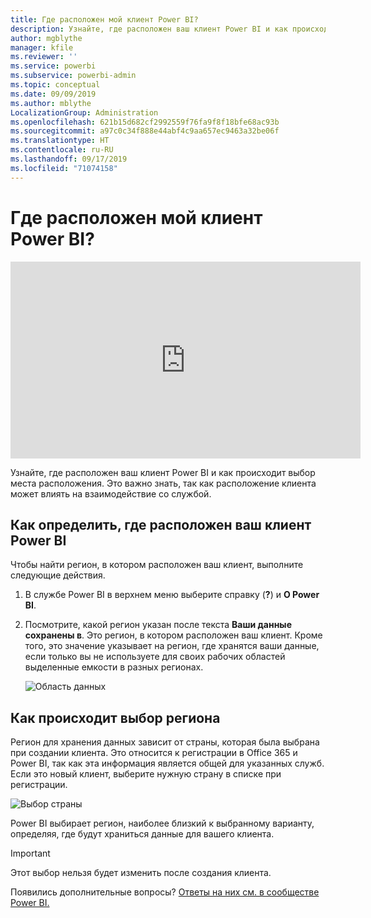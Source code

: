 ```yaml
---
title: Где расположен мой клиент Power BI?
description: Узнайте, где расположен ваш клиент Power BI и как происходит выбор места расположения. Это важно знать, так как место расположения клиента может влиять на качество обмена данными со службой.
author: mgblythe
manager: kfile
ms.reviewer: ''
ms.service: powerbi
ms.subservice: powerbi-admin
ms.topic: conceptual
ms.date: 09/09/2019
ms.author: mblythe
LocalizationGroup: Administration
ms.openlocfilehash: 621b15d682cf2992559f76fa9f8f18bfe68ac93b
ms.sourcegitcommit: a97c0c34f888e44abf4c9aa657ec9463a32be06f
ms.translationtype: HT
ms.contentlocale: ru-RU
ms.lasthandoff: 09/17/2019
ms.locfileid: "71074158"
---
```

# <a name="where-is-my-power-bi-tenant-located"></a>Где расположен мой клиент Power BI?

<iframe width="560" height="315" src="https://www.youtube.com/embed/0fOxaHJPvdM?showinfo=0" frameborder="0" allowfullscreen></iframe>

Узнайте, где расположен ваш клиент Power BI и как происходит выбор места расположения. Это важно знать, так как расположение клиента может влиять на взаимодействие со службой.

## <a name="how-to-determine-where-your-power-bi-tenant-is-located"></a>Как определить, где расположен ваш клиент Power BI

Чтобы найти регион, в котором расположен ваш клиент, выполните следующие действия.

1. В службе Power BI в верхнем меню выберите справку (**?**) и **О Power BI**.

1. Посмотрите, какой регион указан после текста **Ваши данные сохранены в**. Это регион, в котором расположен ваш клиент. Кроме того, это значение указывает на регион, где хранятся ваши данные, если только вы не используете для своих рабочих областей выделенные емкости в разных регионах.

    ![Область данных](media/service-admin-where-is-my-tenant-located/power-bi-data-region.png)

## <a name="how-the-data-region-is-selected"></a>Как происходит выбор региона

Регион для хранения данных зависит от страны, которая была выбрана при создании клиента. Это относится к регистрации в Office 365 и Power BI, так как эта информация является общей для указанных служб. Если это новый клиент, выберите нужную страну в списке при регистрации.

![Выбор страны](media/service-admin-where-is-my-tenant-located/sign-up-country-selection.png)

Power BI выбирает регион, наиболее близкий к выбранному варианту, определяя, где будут храниться данные для вашего клиента.

> [!IMPORTANT]
> Этот выбор нельзя будет изменить после создания клиента.

Появились дополнительные вопросы? [Ответы на них см. в сообществе Power BI.](http://community.powerbi.com/)

